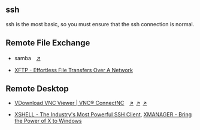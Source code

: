 
## ssh

ssh is the most basic, so you must ensure that the ssh connection is normal.

## Remote File Exchange

- samba　[↗](https://www.google.com/search?q=system-config-samba&rlz=1C1GCEU_zh-TWTW892TW892&oq=system-config-samba&aqs=chrome..69i57j0i512l6j69i65.6150j0j7&sourceid=chrome&ie=UTF-8)

- [XFTP - Effortless File Transfers Over A Network](https://www.netsarang.com/en/xftp-download/)


## Remote Desktop

- [VDownload VNC Viewer | VNC® ConnectNC](https://www.realvnc.com/en/connect/download/viewer/)&ensp;&ensp;[↗](https://hollyqood.wordpress.com/2019/04/25/nvidia-agx-xavier%e9%81%a0%e7%ab%af%e7%99%bb%e5%85%a5remote-by-vnc%e6%8c%89%e5%9c%96%e6%96%bd%e5%b7%a5%e4%bf%9d%e8%ad%89%e6%88%90%e5%8a%9f%e7%89%88%e6%9c%ac/)&ensp;[↗](https://blog.cavedu.com/2019/12/19/jetson-nano-remote-desktop-windows-mac-osx/)&ensp;[↗](https://blog.csdn.net/c417469898/article/details/105230167)



- [XSHELL - The Industry's Most Powerful SSH Client](https://www.netsarang.com/en/xshell-download/), [XMANAGER - Bring the Power of X to Windows](https://www.netsarang.com/en/xmanager/)
